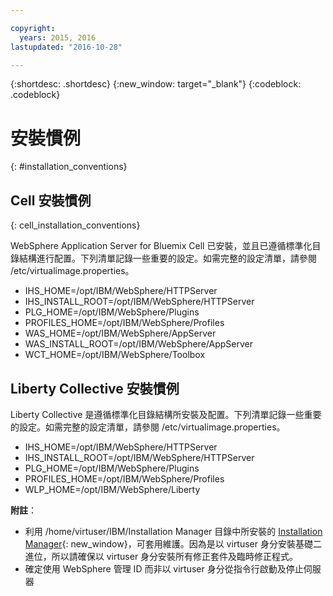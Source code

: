 ```yaml
---

copyright:
  years: 2015, 2016
lastupdated: "2016-10-28"

---
```


{:shortdesc: .shortdesc}
{:new_window: target="_blank"}
{:codeblock: .codeblock}

# 安裝慣例
{: #installation_conventions}

## Cell 安裝慣例
{: cell_installation_conventions}

WebSphere Application Server for Bluemix Cell 已安裝，並且已遵循標準化目錄結構進行配置。下列清單記錄一些重要的設定。如需完整的設定清單，請參閱 /etc/virtualimage.properties。

* IHS_HOME=/opt/IBM/WebSphere/HTTPServer
* IHS_INSTALL_ROOT=/opt/IBM/WebSphere/HTTPServer
* PLG_HOME=/opt/IBM/WebSphere/Plugins
* PROFILES_HOME=/opt/IBM/WebSphere/Profiles
* WAS_HOME=/opt/IBM/WebSphere/AppServer
* WAS_INSTALL_ROOT=/opt/IBM/WebSphere/AppServer
* WCT_HOME=/opt/IBM/WebSphere/Toolbox

## Liberty Collective 安裝慣例

Liberty Collective 是遵循標準化目錄結構所安裝及配置。下列清單記錄一些重要的設定。如需完整的設定清單，請參閱 /etc/virtualimage.properties。

* IHS_HOME=/opt/IBM/WebSphere/HTTPServer
* IHS_INSTALL_ROOT=/opt/IBM/WebSphere/HTTPServer
* PLG_HOME=/opt/IBM/WebSphere/Plugins
* PROFILES_HOME=/opt/IBM/WebSphere/Profiles
* WLP_HOME=/opt/IBM/WebSphere/Liberty

**附註**：
* 利用 /home/virtuser/IBM/Installation Manager 目錄中所安裝的 [Installation Manager](http://www.ibm.com/support/knowledgecenter/SSDV2W_1.8.3/com.ibm.cic.agent.ui.doc/helpindex_imic.html){: new_window}，可套用維護。因為是以 virtuser 身分安裝基礎二進位，所以請確保以 virtuser 身分安裝所有修正套件及臨時修正程式。
* 確定使用 WebSphere 管理 ID 而非以 virtuser 身分從指令行啟動及停止伺服器
